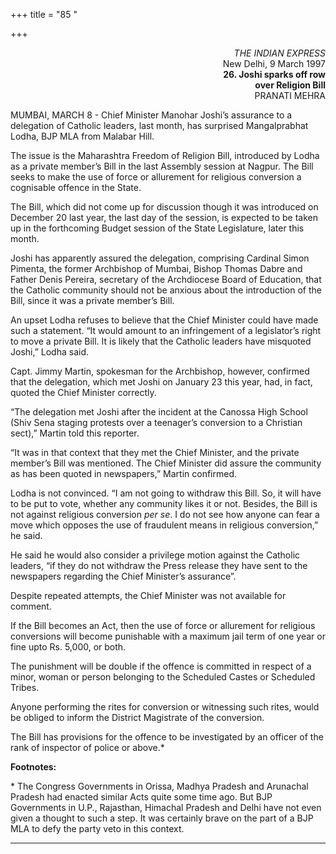+++
title = "85 "

+++
<div align="right">

*THE INDIAN EXPRESS*  
New Delhi, 9 March 1997  
**26. Joshi sparks off row**  
**over Religion Bill**  
PRANATI MEHRA

</div>

MUMBAI, MARCH 8 - Chief Minister Manohar Joshi’s assurance to a
delegation of Catholic leaders, last month, has surprised Mangalprabhat
Lodha, BJP MLA from Malabar Hill.

The issue is the Maharashtra Freedom of Religion Bill, introduced by
Lodha as a private member’s Bill in the last Assembly session at Nagpur.
The Bill seeks to make the use of force or allurement for religious
conversion a cognisable offence in the State.

The Bill, which did not come up for discussion though it was introduced
on December 20 last year, the last day of the session, is expected to be
taken up in the forthcoming Budget session of the State Legislature,
later this month.

Joshi has apparently assured the delegation, comprising Cardinal Simon
Pimenta, the former Archbishop of Mumbai, Bishop Thomas Dabre and Father
Denis Pereira, secretary of the Archdiocese Board of Education, that the
Catholic community should not be anxious about the introduction of the
Bill, since it was a private member’s Bill.

An upset Lodha refuses to believe that the Chief Minister could have
made such a statement. “It would amount to an infringement of a
legislator’s right to move a private Bill. It is likely that the
Catholic leaders have misquoted Joshi,” Lodha said.

Capt. Jimmy Martin, spokesman for the Archbishop, however, confirmed
that the delegation, which met Joshi on January 23 this year, had, in
fact, quoted the Chief Minister correctly.

“The delegation met Joshi after the incident at the Canossa High School
(Shiv Sena staging protests over a teenager’s conversion to a Christian
sect),” Martin told this reporter.

“It was in that context that they met the Chief Minister, and the
private member’s Bill was mentioned. The Chief Minister did assure the
community as has been quoted in newspapers,” Martin confirmed.

Lodha is not convinced. “I am not going to withdraw this Bill. So, it
will have to be put to vote, whether any community likes it or not.
Besides, the Bill is not against religious conversion *per se*. I do not
see how anyone can fear a move which opposes the use of fraudulent means
in religious conversion,” he said.

He said he would also consider a privilege motion against the Catholic
leaders, “if they do not withdraw the Press release they have sent to
the newspapers regarding the Chief Minister’s assurance”.

Despite repeated attempts, the Chief Minister was not available for
comment.

If the Bill becomes an Act, then the use of force or allurement for
religious conversions will become punishable with a maximum jail term of
one year or fine upto Rs. 5,000, or both.

The punishment will be double if the offence is committed in respect of
a minor, woman or person belonging to the Scheduled Castes or Scheduled
Tribes.

Anyone performing the rites for conversion or witnessing such rites,
would be obliged to inform the District Magistrate of the conversion.

The Bill has provisions for the offence to be investigated by an officer
of the rank of inspector of police or above.\*  
 

**Footnotes:**

\* The Congress Governments in Orissa, Madhya Pradesh and Arunachal
Pradesh had enacted similar Acts quite some time ago. But BJP
Governments in U.P., Rajasthan, Himachal Pradesh and Delhi have not even
given a thought to such a step. It was certainly brave on the part of a
BJP MLA to defy the party veto in this context.  
 

------------------------------------------------------------------------


